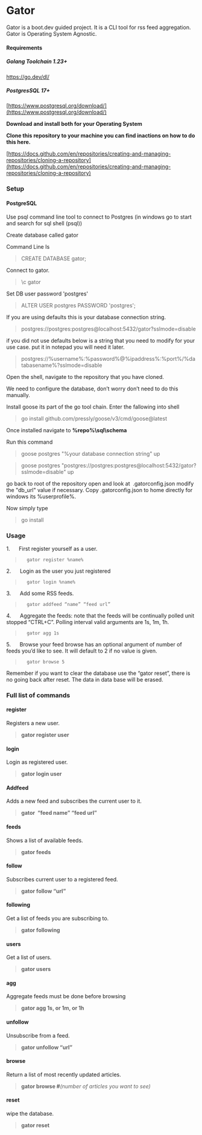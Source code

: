 # Gator

Gator is a boot.dev guided project. It is a CLI tool for rss feed aggregation. Gator is Operating System Agnostic.

#### Requirements

##### Golang Toolchain 1.23+

https://go.dev/dl/

##### PostgresSQL 17+

[https://www.postgresql.org/download/](https://www.postgresql.org/download/)

**Download and install both for your Operating System**

**Clone this repository to your machine you can find inactions on how to do this here.**

[https://docs.github.com/en/repositories/creating-and-managing-repositories/cloning-a-repository](https://docs.github.com/en/repositories/creating-and-managing-repositories/cloning-a-repository)

### **Setup**

#### **PostgreSQL**

Use psql command line tool to connect to Postgres (in windows go to start and search for sql shell (psql))

Create database called gator

Command Line Is

>CREATE DATABASE gator;

Connect to gator.

>\c gator

Set DB user password 'postgres'

>ALTER USER postgres PASSWORD 'postgres';

If you are using defaults this is your database connection string.

>postgres://postgres:postgres@localhost:5432/gator?sslmode=disable

if you did not use defaults below is a string that you need to modify for your use case. put it in notepad you will need it later.

>postgres://%username%:%password%@%ipaddress%:%port%/%databasename%?sslmode=disable

Open the shell, navigate to the repository that you have cloned.

We need to configure the database, don’t worry don’t need to do this manually.

Install goose its part of the go tool chain. Enter the fallowing into shell 

>go install github.com/pressly/goose/v3/cmd/goose@latest

Once installed navigate to **%repo%\sql\schema**

Run this command

>goose postgres "%your database connection string" up

>goose postgres "postgres://postgres:postgres@localhost:5432/gator?sslmode=disable" up

go back to root of the repository open and look at  .gatorconfig.json modify the "db_url" value if necessary. Copy .gatorconfig.json to home directly for windows its %userprofile%.

Now simply type 

>go install


### Usage

1.      First register yourself as a user.
>		gator register %name%

2.      Login as the user you just registered
>		gator login %name%

3.      Add some RSS feeds.
>		gator addfeed “name” “feed url”

4.      Aggregate the feeds: note that the feeds will be continually polled unit stopped “CTRL+C”. Polling interval valid arguments are 1s, 1m, 1h.
> 		gator agg 1s

5.      Browse your feed browse has an optional argument of number of feeds you’d like to see. It will default to 2 if no value is given.
> 		gator browse 5

Remember if you want to clear the database use the “gator reset”, there is no going back after reset. The data in data base will be erased.


### **Full list of commands**

#### **register**

Registers a new user.
>**gator register user**

#### **login**

Login as registered user.
>**gator login user**

#### **Addfeed**

Adds a new feed and subscribes the current user to it.
>**gator  “feed name” “feed url”**

#### **feeds**

Shows a list of available feeds.
>**gator feeds**

#### **follow**

Subscribes current user to a registered feed.
>**gator follow “url”**

#### **following**

Get a list of feeds you are subscribing to.
>**gator following**

#### **users**

Get a list of users.
>**gator users**

#### **agg**

Aggregate feeds must be done before browsing
>**gator agg 1s, or 1m, or 1h**

#### **unfollow**

Unsubscribe from a feed.
>**gator unfollow “url”**

#### **browse**

Return a list of most recently updated articles.
> **gator browse #***(number of articles you want to see)*

#### **reset**

wipe the database.
>**gator reset**


